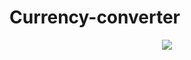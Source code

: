 ﻿# Currency-converter

<p align="center">
  <img src='https://github.com/Shessire/Currency-converter/assets/125847387/0a9f7967-34c6-4844-96a3-b32d50b84d12'>
</p>
